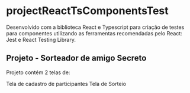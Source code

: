 # projectReactTsComponentsTest

Desenvolvido com a biblioteca React e Typescript para criação de testes para componentes utilizando as ferramentas recomendadas pelo React: Jest e React Testing Library.

## Projeto - Sorteador de amigo Secreto 

Projeto contém 2 telas de:

Tela de cadastro de participantes
Tela de Sorteio

